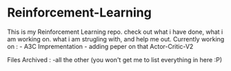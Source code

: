 # Reinforcement-Learning
This is my Reinforcement Learning repo. check out what i have done, what i am working on. what i am strugling with, and help me out.
Currently working on : 
    - A3C Imprementation
    - adding peper on that Actor-Critic-V2
    
Files Archived :
    -all the other (you won't get me to list everything in here :P)
